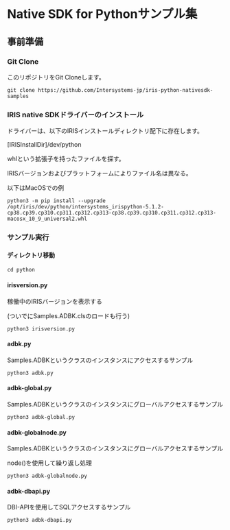 # Native SDK for Pythonサンプル集
## 事前準備
### Git Clone

このリポジトリをGit Cloneします。

```
git clone https://github.com/Intersystems-jp/iris-python-nativesdk-samples
```

### IRIS native SDKドライバーのインストール

ドライバーは、以下のIRISインストールディレクトリ配下に存在します。

[IRISInstallDir]/dev/python

whlという拡張子を持ったファイルを探す。

IRISバージョンおよびプラットフォームによりファイル名は異なる。

以下はMacOSでの例

```
python3 -m pip install --upgrade /opt/iris/dev/python/intersystems_irispython-5.1.2-cp38.cp39.cp310.cp311.cp312.cp313-cp38.cp39.cp310.cp311.cp312.cp313-macosx_10_9_universal2.whl
```

### サンプル実行

#### ディレクトリ移動

```
cd python
```

#### irisversion.py

稼働中のIRISバージョンを表示する

(ついでにSamples.ADBK.clsのロードも行う)

```
python3 irisversion.py
```

#### adbk.py

Samples.ADBKというクラスのインスタンスにアクセスするサンプル

```
python3 adbk.py
```

#### adbk-global.py

Samples.ADBKというクラスのインスタンスにグローバルアクセスするサンプル

```
python3 adbk-global.py
```

#### adbk-globalnode.py

Samples.ADBKというクラスのインスタンスにグローバルアクセスするサンプル

node()を使用して繰り返し処理

```
python3 adbk-globalnode.py
```

#### adbk-dbapi.py

DBI-APIを使用してSQLアクセスするサンプル

```
python3 adbk-dbapi.py
```

#### ##
